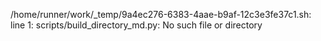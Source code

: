 /home/runner/work/_temp/9a4ec276-6383-4aae-b9af-12c3e3fe37c1.sh: line 1: scripts/build_directory_md.py: No such file or directory
